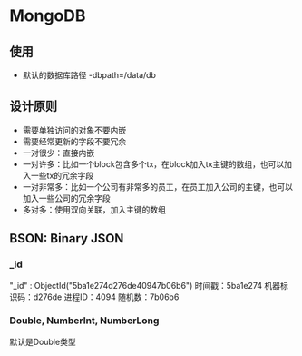 
# MongoDB

## 使用
* 默认的数据库路径 -dbpath=/data/db


## 设计原则
* 需要单独访问的对象不要内嵌
* 需要经常更新的字段不要冗余
* 一对很少：直接内嵌
* 一对许多：比如一个block包含多个tx，在block加入tx主键的数组，也可以加入一些tx的冗余字段
* 一对非常多：比如一个公司有非常多的员工，在员工加入公司的主键，也可以加入一些公司的冗余字段
* 多对多：使用双向关联，加入主键的数组




## BSON: Binary JSON

### _id
"_id" : ObjectId("5ba1e274d276de40947b06b6")
时间戳：5ba1e274
机器标识码：d276de
进程ID：4094
随机数：7b06b6

### Double, NumberInt, NumberLong
默认是Double类型
